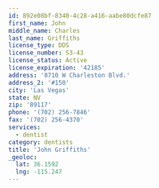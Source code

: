 ```yaml
---
id: 892e08bf-8340-4c28-a416-aabe80dcfe87
first_name: John
middle_name: Charles
last_name: Griffiths
license_type: DDS
license_number: S3-43
license_status: Active
license_expiration: '42185'
address: '8710 W Charleston Blvd.'
address_2: '#150'
city: 'Las Vegas'
state: NV
zip: '89117'
phone: '(702) 256-7846'
fax: '(702) 256-4370'
services:
  - dentist
category: dentists
title: 'John Griffiths'
_geoloc:
  lat: 36.1592
  lng: -115.247
---
```

